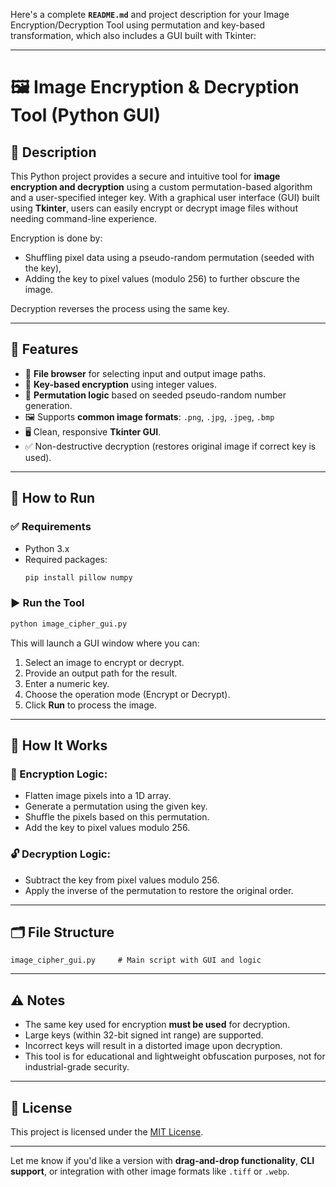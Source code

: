Here's a complete **`README.md`** and project description for your Image Encryption/Decryption Tool using permutation and key-based transformation, which also includes a GUI built with Tkinter:

---

# 🖼️ Image Encryption & Decryption Tool (Python GUI)

## 🔐 Description

This Python project provides a secure and intuitive tool for **image encryption and decryption** using a custom permutation-based algorithm and a user-specified integer key. With a graphical user interface (GUI) built using **Tkinter**, users can easily encrypt or decrypt image files without needing command-line experience.

Encryption is done by:
- Shuffling pixel data using a pseudo-random permutation (seeded with the key),
- Adding the key to pixel values (modulo 256) to further obscure the image.

Decryption reverses the process using the same key.

---

## 🧰 Features

- 📁 **File browser** for selecting input and output image paths.
- 🔑 **Key-based encryption** using integer values.
- 🔄 **Permutation logic** based on seeded pseudo-random number generation.
- 🖼️ Supports **common image formats**: `.png`, `.jpg`, `.jpeg`, `.bmp`
- 🖥️ Clean, responsive **Tkinter GUI**.
- ✅ Non-destructive decryption (restores original image if correct key is used).

---

## 🚀 How to Run

### ✅ Requirements

- Python 3.x
- Required packages:
  ```bash
  pip install pillow numpy
  ```

### ▶️ Run the Tool

```bash
python image_cipher_gui.py
```

This will launch a GUI window where you can:
1. Select an image to encrypt or decrypt.
2. Provide an output path for the result.
3. Enter a numeric key.
4. Choose the operation mode (Encrypt or Decrypt).
5. Click **Run** to process the image.

---

## 🧪 How It Works

### 🔐 Encryption Logic:
- Flatten image pixels into a 1D array.
- Generate a permutation using the given key.
- Shuffle the pixels based on this permutation.
- Add the key to pixel values modulo 256.

### 🔓 Decryption Logic:
- Subtract the key from pixel values modulo 256.
- Apply the inverse of the permutation to restore the original order.

---

## 🗂️ File Structure

```
image_cipher_gui.py     # Main script with GUI and logic
```

---

## ⚠️ Notes

- The same key used for encryption **must be used** for decryption.
- Large keys (within 32-bit signed int range) are supported.
- Incorrect keys will result in a distorted image upon decryption.
- This tool is for educational and lightweight obfuscation purposes, not for industrial-grade security.

---

## 📃 License

This project is licensed under the [MIT License](LICENSE).

---

Let me know if you'd like a version with **drag-and-drop functionality**, **CLI support**, or integration with other image formats like `.tiff` or `.webp`.
